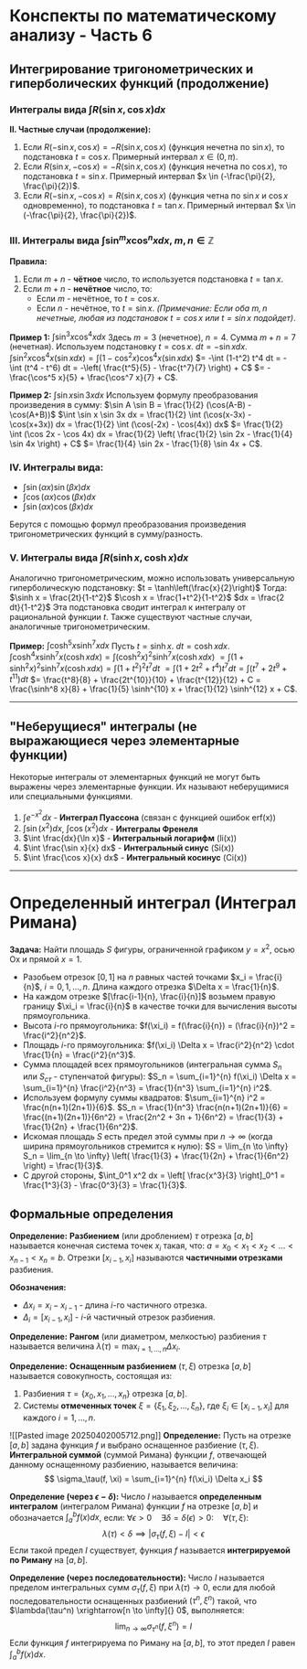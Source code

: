 # Конспекты по математическому анализу - Часть 6

## Интегрирование тригонометрических и гиперболических функций (продолжение)

### Интегралы вида $\int R(\sin x, \cos x) dx$

**II. Частные случаи (продолжение):**

1.  Если $R(-\sin x, \cos x) = -R(\sin x, \cos x)$ (функция нечетна по $\sin x$), то подстановка $t = \cos x$. Примерный интервал $x \in (0, \pi)$.
2.  Если $R(\sin x, -\cos x) = -R(\sin x, \cos x)$ (функция нечетна по $\cos x$), то подстановка $t = \sin x$. Примерный интервал $x \in (-\frac{\pi}{2}, \frac{\pi}{2})$.
3.  Если $R(-\sin x, -\cos x) = R(\sin x, \cos x)$ (функция четна по $\sin x$ и $\cos x$ одновременно), то подстановка $t = \tan x$. Примерный интервал $x \in (-\frac{\pi}{2}, \frac{\pi}{2})$.

### III. Интегралы вида $\int \sin^m x \cos^n x dx$, $m, n \in \mathbb{Z}$

**Правила:**
1.  Если $m+n$ - **чётное** число, то используется подстановка $t = \tan x$.
2.  Если $m+n$ - **нечётное** число, то:
    *   Если $m$ - нечётное, то $t = \cos x$.
    *   Если $n$ - нечётное, то $t = \sin x$.
    *(Примечание: Если оба $m, n$ нечетные, любая из подстановок $t=\cos x$ или $t=\sin x$ подойдет)*.

**Пример 1:**
$\int \sin^3 x \cos^4 x dx$
Здесь $m=3$ (нечетное), $n=4$. Сумма $m+n=7$ (нечетная). Используем подстановку $t = \cos x$.
$dt = -\sin x dx$.
$\int \sin^2 x \cos^4 x (\sin x dx) = \int (1-\cos^2 x) \cos^4 x (\sin x dx)$
$= -\int (1-t^2) t^4 dt = -\int (t^4 - t^6) dt = -\left( \frac{t^5}{5} - \frac{t^7}{7} \right) + C$
$= -\frac{\cos^5 x}{5} + \frac{\cos^7 x}{7} + C$.

**Пример 2:**
$\int \sin x \sin 3x dx$
Используем формулу преобразования произведения в сумму: $\sin A \sin B = \frac{1}{2} (\cos(A-B) - \cos(A+B))$
$\int \sin x \sin 3x dx = \frac{1}{2} \int (\cos(x-3x) - \cos(x+3x)) dx = \frac{1}{2} \int (\cos(-2x) - \cos(4x)) dx$
$= \frac{1}{2} \int (\cos 2x - \cos 4x) dx = \frac{1}{2} \left( \frac{1}{2} \sin 2x - \frac{1}{4} \sin 4x \right) + C$
$= \frac{1}{4} \sin 2x - \frac{1}{8} \sin 4x + C$.

### IV. Интегралы вида:
*   $\int \sin(\alpha x) \sin(\beta x) dx$
*   $\int \cos(\alpha x) \cos(\beta x) dx$
*   $\int \sin(\alpha x) \cos(\beta x) dx$

Берутся с помощью формул преобразования произведения тригонометрических функций в сумму/разность.

### V. Интегралы вида $\int R(\sinh x, \cosh x) dx$

Аналогично тригонометрическим, можно использовать универсальную гиперболическую подстановку:
$t = \tanh\left(\frac{x}{2}\right)$
Тогда:
$\sinh x = \frac{2t}{1-t^2}$
$\cosh x = \frac{1+t^2}{1-t^2}$
$dx = \frac{2 dt}{1-t^2}$
Эта подстановка сводит интеграл к интегралу от рациональной функции $t$. Также существуют частные случаи, аналогичные тригонометрическим.

**Пример:**
$\int \cosh^5 x \sinh^7 x dx$
Пусть $t = \sinh x$. $dt = \cosh x dx$.
$\int \cosh^4 x \sinh^7 x (\cosh x dx) = \int (\cosh^2 x)^2 \sinh^7 x (\cosh x dx)$
$= \int (1+\sinh^2 x)^2 \sinh^7 x (\cosh x dx) = \int (1+t^2)^2 t^7 dt$
$= \int (1+2t^2+t^4) t^7 dt = \int (t^7 + 2t^9 + t^{11}) dt$
$= \frac{t^8}{8} + \frac{2t^{10}}{10} + \frac{t^{12}}{12} + C = \frac{\sinh^8 x}{8} + \frac{1}{5} \sinh^{10} x + \frac{1}{12} \sinh^{12} x + C$.

---

## "Неберущиеся" интегралы (не выражающиеся через элементарные функции)

Некоторые интегралы от элементарных функций не могут быть выражены через элементарные функции. Их называют неберущимися или специальными функциями.

1.  $\int e^{-x^2} dx$ - **Интеграл Пуассона** (связан с функцией ошибок erf(x))
2.  $\int \sin(x^2) dx$, $\int \cos(x^2) dx$ - **Интегралы Френеля**
3.  $\int \frac{dx}{\ln x}$ - **Интегральный логарифм** (li(x))
4.  $\int \frac{\sin x}{x} dx$ - **Интегральный синус** (Si(x))
5.  $\int \frac{\cos x}{x} dx$ - **Интегральный косинус** (Ci(x))

---

# Определенный интеграл (Интеграл Римана)

**Задача:** Найти площадь $S$ фигуры, ограниченной графиком $y=x^2$, осью Ox и прямой $x=1$.

*   Разобьем отрезок $[0, 1]$ на $n$ равных частей точками $x_i = \frac{i}{n}$, $i=0, 1, \dots, n$. Длина каждого отрезка $\Delta x = \frac{1}{n}$.
*   На каждом отрезке $[\frac{i-1}{n}, \frac{i}{n}]$ возьмем правую границу $\xi_i = \frac{i}{n}$ в качестве точки для вычисления высоты прямоугольника.
*   Высота $i$-го прямоугольника: $f(\xi_i) = f(\frac{i}{n}) = (\frac{i}{n})^2 = \frac{i^2}{n^2}$.
*   Площадь $i$-го прямоугольника: $f(\xi_i) \Delta x = \frac{i^2}{n^2} \cdot \frac{1}{n} = \frac{i^2}{n^3}$.
*   Сумма площадей всех прямоугольников (интегральная сумма $S_{n}$ или $S_{ст}$ - ступенчатой фигуры):
    $S_n = \sum_{i=1}^{n} f(\xi_i) \Delta x = \sum_{i=1}^{n} \frac{i^2}{n^3} = \frac{1}{n^3} \sum_{i=1}^{n} i^2$.
*   Используем формулу суммы квадратов: $\sum_{i=1}^{n} i^2 = \frac{n(n+1)(2n+1)}{6}$.
    $S_n = \frac{1}{n^3} \frac{n(n+1)(2n+1)}{6} = \frac{(n+1)(2n+1)}{6n^2} = \frac{2n^2 + 3n + 1}{6n^2} = \frac{1}{3} + \frac{1}{2n} + \frac{1}{6n^2}$.
*   Искомая площадь $S$ есть предел этой суммы при $n \to \infty$ (когда ширина прямоугольников стремится к нулю):
    $S = \lim_{n \to \infty} S_n = \lim_{n \to \infty} \left( \frac{1}{3} + \frac{1}{2n} + \frac{1}{6n^2} \right) = \frac{1}{3}$.
*   С другой стороны, $\int_0^1 x^2 dx = \left[ \frac{x^3}{3} \right]_0^1 = \frac{1^3}{3} - \frac{0^3}{3} = \frac{1}{3}$.

## Формальные определения

**Определение:** **Разбиением** (или дроблением) $\tau$ отрезка $[a, b]$ называется конечная система точек $x_i$ такая, что:
$a = x_0 < x_1 < x_2 < \dots < x_{n-1} < x_n = b$.
Отрезки $[x_{i-1}, x_i]$ называются **частичными отрезками** разбиения.

**Обозначения:**
*   $\Delta x_i = x_i - x_{i-1}$ - длина $i$-го частичного отрезка.
*   $\Delta_i = [x_{i-1}, x_i]$ - $i$-й частичный отрезок разбиения.

**Определение:** **Рангом** (или диаметром, мелкостью) разбиения $\tau$ называется величина
$\lambda(\tau) = \max_{i=1, \dots, n} \Delta x_i$.

**Определение:** **Оснащенным разбиением** $(\tau, \xi)$ отрезка $[a, b]$ называется совокупность, состоящая из:
1.  Разбиения $\tau = \{x_0, x_1, \dots, x_n\}$ отрезка $[a, b]$.
2.  Системы **отмеченных точек** $\xi = \{\xi_1, \xi_2, \dots, \xi_n\}$, где $\xi_i \in [x_{i-1}, x_i]$ для каждого $i = 1, \dots, n$.

![[Pasted image 20250402005712.png]]
**Определение:** Пусть на отрезке $[a, b]$ задана функция $f$ и выбрано оснащенное разбиение $(\tau, \xi)$. **Интегральной суммой** (суммой Римана) функции $f$, отвечающей данному оснащенному разбиению, называется величина:
$$ \sigma_\tau(f, \xi) = \sum_{i=1}^{n} f(\xi_i) \Delta x_i $$

**Определение (через $\epsilon-\delta$):** Число $I$ называется **определенным интегралом** (интегралом Римана) функции $f$ на отрезке $[a, b]$ и обозначается $\int_a^b f(x) dx$, если:
$\forall \epsilon > 0 \quad \exists \delta = \delta(\epsilon) > 0 : \quad \forall (\tau, \xi)$:
$$ \lambda(\tau) < \delta \implies |\sigma_\tau(f, \xi) - I| < \epsilon $$
Если такой предел $I$ существует, функция $f$ называется **интегрируемой по Риману** на $[a, b]$.

**Определение (через последовательности):** Число $I$ называется пределом интегральных сумм $\sigma_\tau(f, \xi)$ при $\lambda(\tau) \to 0$, если для любой последовательности оснащенных разбиений $(\tau^n, \xi^n)$ такой, что $\lambda(\tau^n) \xrightarrow[n \to \infty]{} 0$, выполняется:
$$ \lim_{n \to \infty} \sigma_{\tau^n}(f, \xi^n) = I $$
Если функция $f$ интегрируема по Риману на $[a, b]$, то этот предел $I$ равен $\int_a^b f(x) dx$.

